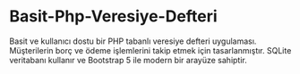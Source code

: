 # Basit-Php-Veresiye-Defteri
Basit ve kullanıcı dostu bir PHP tabanlı veresiye defteri uygulaması. Müşterilerin borç ve ödeme işlemlerini takip etmek için tasarlanmıştır. SQLite veritabanı kullanır ve Bootstrap 5 ile modern bir arayüze sahiptir.
